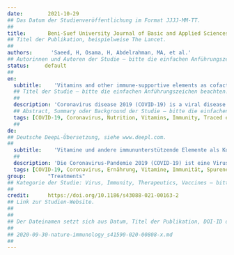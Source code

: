 ```yaml
---
date:        2021-10-29
## Das Datum der Studienveröffentlichung im Format JJJJ-MM-TT.
##
title:       Beni-Suef University Journal of Basic and Applied Sciences
## Titel der Publikation, beispielweise The Lancet.
##
authors:      'Saeed, H, Osama, H, Abdelrahman, MA, et al.'
## Autorinnen und Autoren der Studie – bitte die einfachen Anführungszeichen beachten!
status:     default
##
en:
  subtitle:    'Vitamins and other immune-supportive elements as cofactors for passing the COVID-19 pandemic'
  ## Titel der Studie – bitte die einfachen Anführungszeichen beachten!
  ##
  description: 'Coronavirus disease 2019 (COVID-19) is a viral disease that causes a respiratory disorder, started in December of 2019 in China. Several vitamins and trace elements could help in enhancing host immunity producing antioxidant or anti-inflammatory action. This work aimed to identify the role of different nutrition, vitamins, and trace elements on the immunity status of the infected subject and the possibility of the beneficial role of these elements in the management of COVID-19. After collecting (PubMed, scholar, OVID, Embase, Cochrane Library) and investigating published articles, testing the effect of these elements on viral infection, it was found that most of these elements have a significant role during viral infection through a different mechanism, like antioxidant, anti-inflammatory, and immunomodulation. Nutritional interventions in COVID-19 infections are very important currently, and it was reported that vitamin C and D reduce the risk of acute respiratory infections. In addition, low vitamin A diets compromise the effectiveness of inactivated bovine coronavirus vaccines. Administration of N-acetyl cysteine showed a beneficial inhibitory effect in viral infections and enhanced glutathione production. The deficiency of selenium on COVID-19 subjects has a significant impact on the clinical outcome of the subjects. In addition, supplementation with vitamins proved to enhance immune response during viral infection. Vitamins and trace elements not only showed a beneficial effect but also Omega 3 fatty acids showed an immunomodulating effect during infections. Assessment of levels for these trace elements at the baseline and providing supplementation containing different vitamins and elements could result in better control and clinical outcomes in the case of COVID-19.'
  ## Abstract, Summary oder Background der Studie – bitte die einfachen Anführungszeichen beachten!
  tags: [COVID-19, Coronavirus, Nutrition, Vitamins, Immunity, Traced elements]
  ##
de: 
## Deutsche DeepL-Übersetzung, siehe www.deepl.com.
##
  subtitle:    'Vitamine und andere immununterstützende Elemente als Kofaktoren der Überwindung der COVID-19-Pandemie'
  ##
  description: 'Die Coronavirus-Pandemie 2019 (COVID-19) ist eine Viruserkrankung, die eine Atemwegserkrankung verursacht und im Dezember 2019 in China begann. Mehrere Vitamine und Spurenelemente könnten zur Stärkung der Immunität des Wirts beitragen, indem sie antioxidativ oder entzündungshemmend wirken. Ziel dieser Arbeit war es, die Rolle verschiedener Nährstoffe, Vitamine und Spurenelemente auf den Immunitätsstatus der infizierten Person zu ermitteln und die Möglichkeit einer positiven Rolle dieser Elemente bei der Behandlung von COVID-19 zu prüfen. Nach dem Sammeln (PubMed, Scholar, OVID, Embase, Cochrane Library) und der Untersuchung veröffentlichter Artikel, in denen die Wirkung dieser Elemente auf die Virusinfektion getestet wurde, wurde festgestellt, dass die meisten dieser Elemente während der Virusinfektion über verschiedene Mechanismen eine wichtige Rolle spielen, z. B. antioxidativ, entzündungshemmend und immunmodulatorisch. Ernährungsspezifische Maßnahmen bei COVID-19-Infektionen sind derzeit sehr wichtig, und es wurde berichtet, dass Vitamin C und D das Risiko akuter Atemwegsinfektionen verringern. Darüber hinaus beeinträchtigt eine Vitamin-A-arme Ernährung die Wirksamkeit von inaktivierten Impfstoffen gegen Rindercoronaviren. Die Verabreichung von N-Acetylcystein zeigte eine positive hemmende Wirkung bei Virusinfektionen und erhöhte die Glutathionproduktion. Der Selenmangel bei den COVID-19-Teilnehmern hat einen erheblichen Einfluss auf das klinische Ergebnis der Teilnehmer. Darüber hinaus hat sich gezeigt, dass eine Supplementierung mit Vitaminen die Immunantwort während einer Virusinfektion verbessert. Vitamine und Spurenelemente zeigten nicht nur eine positive Wirkung, sondern auch Omega-3-Fettsäuren zeigten eine immunmodulierende Wirkung während der Infektion. Die Bestimmung des Gehalts an diesen Spurenelementen zu Beginn der Studie und die Verabreichung von Nahrungsergänzungsmitteln mit verschiedenen Vitaminen und Spurenelementen könnte im Fall von COVID-19 zu einer besseren Kontrolle und besseren klinischen Ergebnissen führen.'
  tags: [COVID-19, Coronavirus, Ernährung, Vitamine, Immunität, Spurenelemente]
group:       "Treatments"
## Kategorie der Studie: Virus, Immunity, Therapeutics, Vaccines – bitte die Anführungszeichen beachten!
##
credit:      https://doi.org/10.1186/s43088-021-00163-2
## Link zur Studien-Website.
##
##
## Der Dateinamen setzt sich aus Datum, Titel der Publikation, DOI-ID der Studie (nach dem letzten Slash) und der Dateiendung zusammen. Bitte den Unterstrich vor der DOI-ID beachten!
##
## 2020-09-30-nature-immunology_s41590-020-00808-x.md
##
---
```

<object data="{{ page.link }}" style='height:calc(100vh - 400px); width: 100%' type='application/pdf'></object>